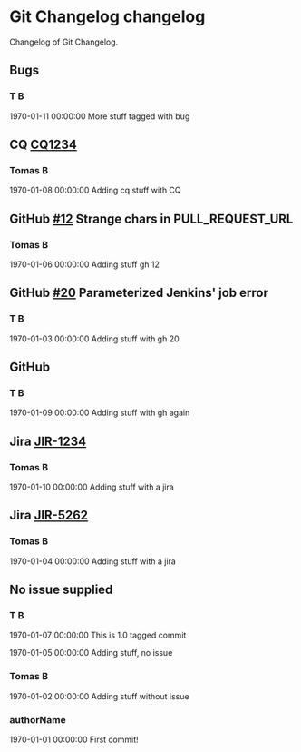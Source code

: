 # Git Changelog changelog

Changelog of Git Changelog.

## Bugs 
### T B
1970-01-11 00:00:00
More stuff tagged with bug


## CQ [CQ1234](http://cq/1234) 
### Tomas B
1970-01-08 00:00:00
Adding cq stuff with CQ


## GitHub [#12](https://github.com/tomasbjerre/pull-request-notifier-for-bitbucket/issues/12) Strange chars in PULL_REQUEST_URL
### Tomas B
1970-01-06 00:00:00
Adding stuff  gh 12


## GitHub [#20](https://github.com/tomasbjerre/pull-request-notifier-for-bitbucket/issues/20) Parameterized Jenkins&#39; job error
### T B
1970-01-03 00:00:00
Adding stuff with gh 20


## GitHub 
### T B
1970-01-09 00:00:00
Adding stuff
 with gh again


## Jira [JIR-1234](https://jiraserver/jira/browse/JIR-1234) 
### Tomas B
1970-01-10 00:00:00
Adding stuff with a jira


## Jira [JIR-5262](https://jiraserver/jira/browse/JIR-5262) 
### Tomas B
1970-01-04 00:00:00
Adding stuff with a jira


## No issue supplied 
### T B
1970-01-07 00:00:00
This is 1.0 tagged commit

1970-01-05 00:00:00
Adding stuff, no issue


### Tomas B
1970-01-02 00:00:00
Adding stuff without issue


### authorName
1970-01-01 00:00:00
First commit!